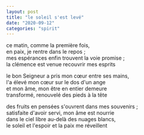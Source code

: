 ```yaml
---
layout: post
title: "le soleil s'est levé"
date: "2020-09-12"
categories: "spirit"
---
```


ce matin, comme la première fois,  
en paix, je rentre dans le repos ;  
mes espérances enfin trouvent la voie promise ;  
la clémence est venue recouvrir mes esprits  

le bon Seigneur a pris mon cœur entre ses mains,  
l'a élevé mon cœur sur le dos d'un ange  
et mon âme, mon être en entier demeure  
transformé, renouvelé des pieds à la tête  

des fruits en pensées s'ouvrent dans mes souvenirs ;  
satisfaite d'avoir servi, mon âme est nourrie  
dans le ciel libre au-delà des nuages blancs,  
le soleil et l'espoir et la paix me réveillent  
